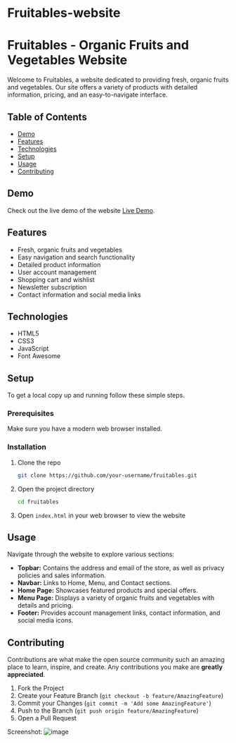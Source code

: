 # Fruitables-website

# Fruitables - Organic Fruits and Vegetables Website

Welcome to Fruitables, a website dedicated to providing fresh, organic fruits and vegetables. Our site offers a variety of products with detailed information, pricing, and an easy-to-navigate interface.

## Table of Contents

- [Demo](#demo)
- [Features](#features)
- [Technologies](#technologies)
- [Setup](#setup)
- [Usage](#usage)
- [Contributing](#contributing)


## Demo

Check out the live demo of the website [Live Demo](https://manogarans.github.io/Fruitables-website/).

## Features

- Fresh, organic fruits and vegetables
- Easy navigation and search functionality
- Detailed product information
- User account management
- Shopping cart and wishlist
- Newsletter subscription
- Contact information and social media links

## Technologies

- HTML5
- CSS3
- JavaScript
- Font Awesome

## Setup

To get a local copy up and running follow these simple steps.

### Prerequisites

Make sure you have a modern web browser installed.

### Installation

1. Clone the repo

    ```sh
    git clone https://github.com/your-username/fruitables.git
    ```

2. Open the project directory

    ```sh
    cd fruitables
    ```

3. Open `index.html` in your web browser to view the website

## Usage

Navigate through the website to explore various sections:

- **Topbar:** Contains the address and email of the store, as well as privacy policies and sales information.
- **Navbar:** Links to Home, Menu, and Contact sections.
- **Home Page:** Showcases featured products and special offers.
- **Menu Page:** Displays a variety of organic fruits and vegetables with details and pricing.
- **Footer:** Provides account management links, contact information, and social media icons.

## Contributing

Contributions are what make the open source community such an amazing place to learn, inspire, and create. Any contributions you make are **greatly appreciated**.

1. Fork the Project
2. Create your Feature Branch (`git checkout -b feature/AmazingFeature`)
3. Commit your Changes (`git commit -m 'Add some AmazingFeature'`)
4. Push to the Branch (`git push origin feature/AmazingFeature`)
5. Open a Pull Request

Screenshot:
![image](https://github.com/user-attachments/assets/fcd4b343-56c5-4339-87ae-5cafe5a47a93)
